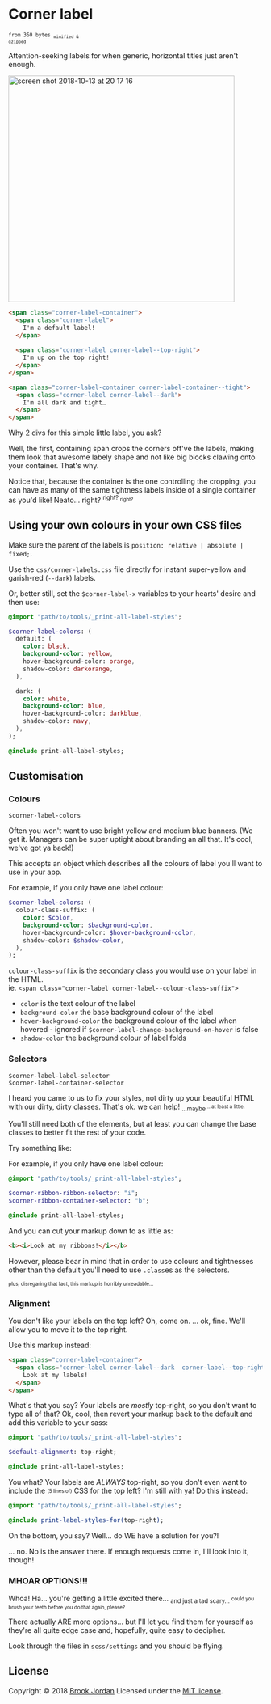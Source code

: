 # Corner label
<code><sup>from 360 bytes <sub>minified & gzipped</sub></sup></code>

Attention-seeking labels for when generic, horizontal titles just aren't enough.

<img width="448" alt="screen shot 2018-10-13 at 20 17 16" src="https://user-images.githubusercontent.com/9323190/46905366-4a2cf500-cf25-11e8-8ee4-c11a5e7c8ae6.png">

```html
<span class="corner-label-container">
  <span class="corner-label">
    I'm a default label!
  </span>
  
  <span class="corner-label corner-label--top-right">
    I'm up on the top right!
  </span>
</span>

<span class="corner-label-container corner-label-container--tight">
  <span class="corner-label corner-label--dark">
    I'm all dark and tight…
  </span>
</span>
```

Why 2 divs for this simple little label, you ask?

Well, the first, containing span crops the corners off've the labels, making them look that awesome labely shape and not like big blocks clawing onto your container. That's why.

Notice that, because the container is the one controlling the cropping, you can have as many of the same tightness labels inside of a single container as you'd like! Neato… right? <sup>right? <sub>right?</sub></sup>

## Using your own colours in your own CSS files

Make sure the parent of the labels is `position: relative | absolute | fixed;`.

Use the `css/corner-labels.css` file directly for instant super-yellow and garish-red (`--dark`) labels.

Or, better still, set the `$corner-label-x` variables to your hearts' desire and then use:

```sass
@import "path/to/tools/_print-all-label-styles";

$corner-label-colors: (
  default: (
    color: black,
    background-color: yellow,
    hover-background-color: orange,
    shadow-color: darkorange,
  ),

  dark: (
    color: white,
    background-color: blue,
    hover-background-color: darkblue,
    shadow-color: navy,
  ),
);

@include print-all-label-styles;
```

## Customisation

### Colours
`$corner-label-colors`

Often you won't want to use bright yellow and medium blue banners. (We get it. Managers can be super uptight about branding an all that. It's cool, we've got ya back!)

This accepts an object which describes all the colours of label you'll want to use in your app.

For example, if you only have one label colour:
```sass
$corner-label-colors: (
  colour-class-suffix: (
    color: $color,
    background-color: $background-color,
    hover-background-color: $hover-background-color,
    shadow-color: $shadow-color,
  ),
);
```

`colour-class-suffix` is the secondary class you would use on your label in the HTML.  
ie. `<span class="corner-label corner-label--colour-class-suffix">`
 - `color` is the text colour of the label
 - `background-color` the base background colour of the label
 - `hover-background-color` the background colour of the label when hovered - ignored if `$corner-label-change-background-on-hover` is false
 - `shadow-color` the background colour of label folds
 

### Selectors
`$corner-label-label-selector`  
`$corner-label-container-selector`

I heard you came to us to fix your styles, not dirty up your beautiful HTML with our dirty, dirty classes. That's ok. we can help! <sub>…maybe <sup>…at least a little.</sup></sub>

You'll still need both of the elements, but at least you can change the base classes to better fit the rest of your code.

Try something like:

For example, if you only have one label colour:
```sass
@import "path/to/tools/_print-all-label-styles";

$corner-ribbon-ribbon-selector: "i";
$corner-ribbon-container-selector: "b";

@include print-all-label-styles;
```

And you can cut your markup down to as little as:
```html
<b><i>Look at my ribbons!</i></b>
```
However, please bear in mind that in order to use colours and tightnesses other than the default you'll need to use `.class`es as the selectors.

<sub><sup>plus, disregaring that fact, this markup is horribly unreadable…</sup></sub>

### Alignment

You don't like your labels on the top left? Oh, come on.
… ok, fine. We'll allow you to move it to the top right.

Use this markup instead:
```html
<span class="corner-label-container">
  <span class="corner-label corner-label--dark  corner-label--top-right">
    Look at my labels!
  </span>
</span>
```

What's that you say?
Your labels are *mostly* top-right, so you don't want to type all of that?
Ok, cool, then revert your markup back to the default and add this variable to your sass:

```sass
@import "path/to/tools/_print-all-label-styles";

$default-alignment: top-right;

@include print-all-label-styles;
```

You what?
Your labels are *ALWAYS* top-right, so you don't even want to include the <sub><sup>(5 lines of)</sup></sub> CSS for the top left?
I'm still with ya! Do this instead:
```sass
@import "path/to/tools/_print-all-label-styles";

@include print-label-styles-for(top-right);
```

On the bottom, you say?
Well… do WE have a solution for you?!

… no. No is the answer there. If enough requests come in, I'll look into it, though!

### MHOAR OPTIONS!!!

Whoa! Ha… you're getting a little excited there… <sub>and just a tad scary… <sup>could you brush your teeth before you do that again, please?</sup></sub>

There actually ARE more options… but I'll let you find them for yourself as they're all quite edge case and, hopefully, quite easy to decipher.

Look through the files in `scss/settings` and you should be flying.

## License

Copyright © 2018 [Brook Jordan](https://brookjordan.co.uk/)
Licensed under the [MIT license](http://www.opensource.org/licenses/MIT).

